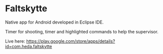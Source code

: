 # Faltskytte
Native app for Android developed in Eclipse IDE.

Timer for shooting, timer and highlighted commands to help the supervisor.

Live here:
https://play.google.com/store/apps/details?id=com.heda.faltskytte

